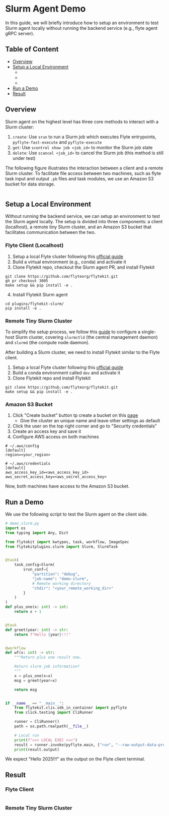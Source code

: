 # Slurm Agent Demo

In this guide, we will briefly introduce how to setup an environment to test Slurm agent locally without running the backend service (e.g., flyte agent gRPC server).

## Table of Content
* [Overview]()
* [Setup a Local Environment]()
    * []()
    * []()
    * []()
* [Run a Demo]()
* [Result]()

## Overview
Slurm agent on the highest level has three core methods to interact with a Slurm cluster:
1. `create`: Use `srun` to run a Slurm job which executes Flyte entrypoints, `pyflyte-fast-execute` and `pyflyte-execute`
2. `get`: Use `scontrol show job <job_id>` to monitor the Slurm job state
3. `delete`: Use `scancel <job_id>` to cancel the Slurm job (this method is still under test)

The following figure illustrates the interaction between a client and a remote Slurm cluster. To facilitate file access between two machines, such as flyte task input and output `.pb` files and task modules, we use an Amazon S3 bucket for data storage.

<image>

## Setup a Local Environment
Without running the backend service, we can setup an environment to test the Slurm agent locally. The setup is divided into three components: a client (localhost), a remote tiny Slurm cluster, and an Amazon S3 bucket that facilitates communication between the two.

### Flyte Client (Localhost)
1. Setup a local Flyte cluster following this [official guide](https://docs.flyte.org/en/latest/community/contribute/contribute_code.html#how-to-setup-dev-environment-for-flytekit)
2. Build a virtual environment (e.g., conda) and activate it
3. Clone Flytekit repo, checkout the Slurm agent PR, and install Flytekit
```
git clone https://github.com/flyteorg/flytekit.git
gh pr checkout 3005
make setup && pip install -e .
```
4. Install Flytekit Slurm agent
```
cd plugins/flytekit-slurm/
pip install -e .
```

### Remote Tiny Slurm Cluster
To simplify the setup process, we follow this [guide](https://github.com/JiangJiaWei1103/Slurm-101) to configure a single-host Slurm cluster, covering `slurmctld` (the central management daemon) and `slurmd` (the compute node daemon).

After building a Slurm cluster, we need to install Flytekit similar to the Flyte client.
1. Setup a local Flyte cluster following this [official guide](https://docs.flyte.org/en/latest/community/contribute/contribute_code.html#how-to-setup-dev-environment-for-flytekit)
2. Build a conda environment called `dev` and activate it
3. Clone Flytekit repo and install Flytekit
```
git clone https://github.com/flyteorg/flytekit.git
make setup && pip install -e .
```

### Amazon S3 Bucket
1. Click "Create bucket" button tp create a bucket on this [page](https://us-west-2.console.aws.amazon.com/s3/get-started?region=us-west-2&bucketType=general)
    * Give the cluster an unique name and leave other settings as default
2. Click the user on the top right corner and go to "Security credentials"
3. Create an access key and save it
4. Configure AWS access on both machines
```
# ~/.aws/config
[default]
region=<your_region>

# ~/.aws/credentials
[default]
aws_access_key_id=<aws_access_key_id>
aws_secret_access_key=<aws_secret_access_key>
```

Now, both machines have access to the Amazon S3 bucket.

## Run a Demo
We use the following script to test the Slurm agent on the client side.

```python
# demo_slurm.py
import os
from typing import Any, Dict

from flytekit import kwtypes, task, workflow, ImageSpec
from flytekitplugins.slurm import Slurm, SlurmTask


@task(
    task_config=Slurm(
        srun_conf={
            "partition": "debug",
            "job-name": "demo-slurm",
            # Remote working directory
            "chdir": "<your_remote_working_dir>"
        }
    )
)
def plus_one(x: int) -> int:
    return x + 1


@task
def greet(year: int) -> str:
    return f"Hello {year}!!!"


@workflow
def wf(x: int) -> str:
    """Return plus one result now.

    Return slurm job information?
    """
    x = plus_one(x=x)
    msg = greet(year=x)

    return msg


if __name__ == "__main__":
    from flytekit.clis.sdk_in_container import pyflyte
    from click.testing import CliRunner

    runner = CliRunner()
    path = os.path.realpath(__file__)

    # Local run
    print(f">>> LOCAL EXEC <<<")
    result = runner.invoke(pyflyte.main, ["run", "--raw-output-data-prefix", "<your_s3_bucket_uri>", path, "wf", "--x", 2024])
    print(result.output)
```

We expect "Hello 2025!!!" as the output on the Flyte client terminal.

## Result
### Flyte Client
<image>

### Remote Tiny Slurm Cluster
<image>
